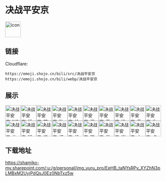 # 决战平安京
<img src="https://emoji.shojo.cn/bili/src/决战平安京/icon.png" width="50" height="50" alt="icon">

## 链接
Cloudflare:
```
https://emoji.shojo.cn/bili/src/决战平安京
https://emoji.shojo.cn/bili/webp/决战平安京
```
## 展示
<img src="https://emoji.shojo.cn/bili/src/决战平安京/决战平安京-NO.png" width="50" height="50" alt="决战平安京-NO"><img src="https://emoji.shojo.cn/bili/src/决战平安京/决战平安京-行吧.png" width="50" height="50" alt="决战平安京-行吧"><img src="https://emoji.shojo.cn/bili/src/决战平安京/决战平安京-辣眼睛.png" width="50" height="50" alt="决战平安京-辣眼睛"><img src="https://emoji.shojo.cn/bili/src/决战平安京/决战平安京-贴贴.png" width="50" height="50" alt="决战平安京-贴贴"><img src="https://emoji.shojo.cn/bili/src/决战平安京/决战平安京-给我.png" width="50" height="50" alt="决战平安京-给我"><img src="https://emoji.shojo.cn/bili/src/决战平安京/决战平安京-泪目.png" width="50" height="50" alt="决战平安京-泪目"><img src="https://emoji.shojo.cn/bili/src/决战平安京/决战平安京-无语.png" width="50" height="50" alt="决战平安京-无语"><img src="https://emoji.shojo.cn/bili/src/决战平安京/决战平安京-馋.png" width="50" height="50" alt="决战平安京-馋"><img src="https://emoji.shojo.cn/bili/src/决战平安京/决战平安京-喜欢.png" width="50" height="50" alt="决战平安京-喜欢"><img src="https://emoji.shojo.cn/bili/src/决战平安京/决战平安京-生气.png" width="50" height="50" alt="决战平安京-生气"><img src="https://emoji.shojo.cn/bili/src/决战平安京/决战平安京-比心.png" width="50" height="50" alt="决战平安京-比心"><img src="https://emoji.shojo.cn/bili/src/决战平安京/决战平安京-疑惑.png" width="50" height="50" alt="决战平安京-疑惑"><img src="https://emoji.shojo.cn/bili/src/决战平安京/决战平安京-欢呼.png" width="50" height="50" alt="决战平安京-欢呼"><img src="https://emoji.shojo.cn/bili/src/决战平安京/决战平安京-打call.png" width="50" height="50" alt="决战平安京-打call"><img src="https://emoji.shojo.cn/bili/src/决战平安京/决战平安京-机智.png" width="50" height="50" alt="决战平安京-机智"><img src="https://emoji.shojo.cn/bili/src/决战平安京/决战平安京-暗中观察.png" width="50" height="50" alt="决战平安京-暗中观察"><img src="https://emoji.shojo.cn/bili/src/决战平安京/决战平安京-催促.png" width="50" height="50" alt="决战平安京-催促"><img src="https://emoji.shojo.cn/bili/src/决战平安京/决战平安京-谢谢.png" width="50" height="50" alt="决战平安京-谢谢"><img src="https://emoji.shojo.cn/bili/src/决战平安京/决战平安京-大哭.png" width="50" height="50" alt="决战平安京-大哭"><img src="https://emoji.shojo.cn/bili/src/决战平安京/决战平安京-点赞.png" width="50" height="50" alt="决战平安京-点赞">

## 下载地址

https://shamiko-my.sharepoint.com/:u:/g/personal/img_yuru_pro/EeHB_taNYsRPv_XYZhN3pLMBxM2UyjPdQsJ0Ez0NbTxz5w